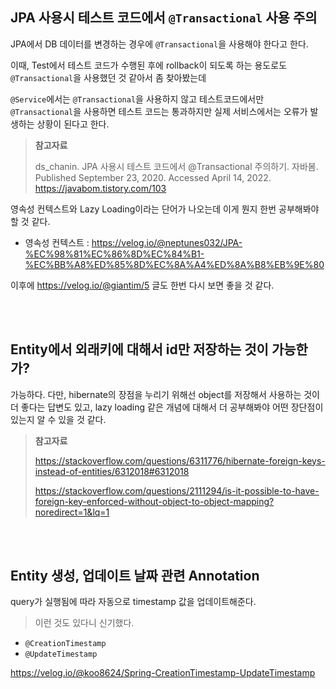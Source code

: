 ## JPA 사용시 테스트 코드에서 `@Transactional` 사용 주의

JPA에서 DB 데이터를 변경하는 경우에 `@Transactional`을 사용해야 한다고 한다.

이때, Test에서 테스트 코드가 수행된 후에 rollback이 되도록 하는 용도로도 `@Transactional`을 사용했던 것 같아서 좀 찾아봤는데

`@Service`에서는 `@Transactional`을 사용하지 않고 테스트코드에서만 `@Transactional`을 사용하면 테스트 코드는 통과하지만 실제 서비스에서는 오류가 발생하는 상황이 된다고 한다.

> **참고자료**
>
> ds_chanin. JPA 사용시 테스트 코드에서 @Transactional 주의하기. 자바봄. Published September 23, 2020. Accessed April 14, 2022. https://javabom.tistory.com/103

영속성 컨텍스트와 Lazy Loading이라는 단어가 나오는데 이게 뭔지 한번 공부해봐야할 것 같다.

* 영속성 컨텍스트 : https://velog.io/@neptunes032/JPA-%EC%98%81%EC%86%8D%EC%84%B1-%EC%BB%A8%ED%85%8D%EC%8A%A4%ED%8A%B8%EB%9E%80

이후에 https://velog.io/@giantim/5 글도 한번 다시 보면 좋을 것 같다.

<br><br>

## Entity에서 외래키에 대해서 id만 저장하는 것이 가능한가?

가능하다. 다만, hibernate의 장점을 누리기 위해선 object를 저장해서 사용하는 것이 더 좋다는 답변도 있고, lazy loading 같은 개념에 대해서 더 공부해봐야 어떤 장단점이 있는지 알 수 있을 것 같다.

> **참고자료**
>
> https://stackoverflow.com/questions/6311776/hibernate-foreign-keys-instead-of-entities/6312018#6312018
>
> https://stackoverflow.com/questions/2111294/is-it-possible-to-have-foreign-key-enforced-without-object-to-object-mapping?noredirect=1&lq=1

<br><br>

## Entity 생성, 업데이트 날짜 관련 Annotation

query가 실행됨에 따라 자동으로 timestamp 값을 업데이트해준다.

> 이런 것도 있다니 신기했다.

* `@CreationTimestamp`
* `@UpdateTimestamp`

https://velog.io/@koo8624/Spring-CreationTimestamp-UpdateTimestamp